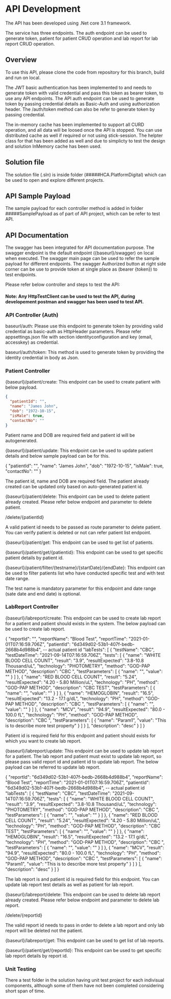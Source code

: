 # API Development

The API has been developed using .Net core 3.1 framework.

The service has three endpoints. The auth endpoint can be used to generate token, patient for patient CRUD operation and lab report for lab report CRUD operation.

## Overview

To use this API, please clone the code from repository for this branch, build and run on local.

The JWT basic authentication has been implemented to and needs to generate token with valid credential and pass this token as bearer token, to use any API endpoints. The API auth endpoint can be used to generate token by passing credential details as Basic-Auth and using authorization header. The /auth/token method can also be refer to generate token by passing credential.

The in-memory cache has been implemented to support all CURD operation, and all data will be loosed once the API is stopped. You can use distributed cache as well if required or not using stick-session. The helpter class for that has been added as well and due to simplicty to test the design and solution InMemory cache has been used.

## Solution file

The solution file (.sln) is inside folder (#####HCA.PlatformDigital) which can be used to open and explore different projects.

## API Sample Payload

The sample payload for each controller method is added in folder #####SamplePayload as of part of API project, which can be refer to test API.


## API Documentation


The swagger has been integrated for API documentation purpose. The swagger endpoint is the default endpoint ({baseurl}/swagger) on local when executed. The swagger main page can be used to refer the sample payload for different endpoints. The swagger Authorized button at right side corner can be use to provide token at single place as (bearer {token}) to test endpoints.

Please refer below controller and steps to test the API: 

#### Note: Any HttpTestClient can be used to test the API, during developement postman and swagger has been used to test API.

### API Controller (Auth)


baseurl/auth: Please use this endpoint to generate token by providing valid credential as basic-auth as HttpHeader parameters. Please refer appsettings.json file with section identityconfiguration and key (email, accesskey) as credential.

baseurl/auth/token: This method is used to generate token by providing the identity credential in body as Json.

### Patient Controller


{baseurl}/patient/create: This endpoint can be used to create patient with below payload.

```json
{
  "patientId": "",
  "name": "James John",
  "dob": "1972-10-15",
  "isMale": true,
  "contactNo": ""
}
```
Patient name and DOB are required field and patient id will be autogenerated. 

{baseurl}/patient/update: This endpoint can be used to update patient details and below sample payload can be for this.

{
  "patientId": "",
  "name": "James John",
  "dob": "1972-10-15",
  "isMale": true,
  "contactNo": ""
}

The patient id, name and DOB are required field. The patient already created can be updated only based on auto-generated patient id. 


{baseurl}/patient/delete: This endpoint can be used to delete patient already created. Please refer below endpoint and parameter to delete patient.

/delete/{patientId}

A valid patient id needs to be passed as route parameter to delete patient. You can verify patient is deleted or not can refer patient list endpoint. 

{baseurl}/patient/get: This endpoint can be used to get list of patients. 


{baseurl}/patient/get/{patientid}: This endpoint can be used to get specific patient details by patient id. 

{baseurl}/patient/filter/{testname}/{startDate}/{endDate}: This endpoint can be used to filter patients list who have conducted specific test and with test date range. 

The test name is mandatory parameter for this endpoint and date range (sate date and end date) is optional.

### LabReport Controller


{baseurl}/labreport/create: This endpoint can be used to create lab report for a patient and patient should exists in the system. The below payload can be used to create lab report.

{
  "reportId": "",
  "reportName": "Blood Test",
  "reportTime": "2021-01-01T07:16:59.706Z",
  "patientId": "6d349d02-53b1-407f-bedb-2668b4d988b4", -- actual patient id
  "labTests": [
    {
      "testName": "CBC",
      "testDateTime": "2021-09-14T07:16:59.706Z",
      "tests": [
        {
          "name": "WHITE BLOOD CELL COUNT",
          "result": "3.9",
          "resultExpected": "3.8-10.8 Thousand/uL",
          "technology": "PHOTOMETRY",
          "method": "GOD-PAP METHOD",
          "description": "CBC ",
          "testParameters": [
            {
              "name": "",
              "value": ""
            }
          ]
        },
        {
          "name": "RED BLOOD CELL COUNT",
          "result": "5.24",
          "resultExpected": "4.20 - 5.80 Million/uL",
          "technology": "PH",
          "method": "GOD-PAP METHOD",
          "description": "CBC TEST",
          "testParameters": [
            {
              "name": "",
              "value": ""
            }
          ]
        },
        {
          "name": "HEMOGLOBIN",
          "result": "16.5",
          "resultExpected": "13.2 - 17.1 g/dL",
          "technology": "PH",
          "method": "GOD-PAP METHOD",
          "description": "CBC ",
          "testParameters": [
            {
              "name": "",
              "value": ""
            }
          ]
        },
        {
          "name": "MCV",
          "result": "94.9",
          "resultExpected": "80.0 - 100.0 fL",
          "technology": "PH",
          "method": "GOD-PAP METHOD",
          "description": "CBC ",
          "testParameters": [
            {
              "name": "Param1",
              "value": "This is to describe more test property"
            }
          ]
        }
      ],
      "description": "desc"
    }
  ]
}


Patient id is required field for this endpoint and patient should exists for which you want to create lab report.

{baseurl}/labreport/update: This endpoint can be used to update 
lab report for a patient. The lab report and patient must exist to update lab report, so please pass valid report id and patient id to update lab report. The below payload can be referred to update lab report.

{
  "reportId": "6d349d02-53b1-407f-bedb-2668b4d988b4",
  "reportName": "Blood Test",
  "reportTime": "2021-01-01T07:16:59.706Z",
  "patientId": "6d349d02-53b1-407f-bedb-2668b4d988b4", -- actual patient id
  "labTests": [
    {
      "testName": "CBC",
      "testDateTime": "2021-09-14T07:16:59.706Z",
      "tests": [
        {
          "name": "WHITE BLOOD CELL COUNT",
          "result": "3.9",
          "resultExpected": "3.8-10.8 Thousand/uL",
          "technology": "PHOTOMETRY",
          "method": "GOD-PAP METHOD",
          "description": "CBC ",
          "testParameters": [
            {
              "name": "",
              "value": ""
            }
          ]
        },
        {
          "name": "RED BLOOD CELL COUNT",
          "result": "5.24",
          "resultExpected": "4.20 - 5.80 Million/uL",
          "technology": "PH",
          "method": "GOD-PAP METHOD",
          "description": "CBC TEST",
          "testParameters": [
            {
              "name": "",
              "value": ""
            }
          ]
        },
        {
          "name": "HEMOGLOBIN",
          "result": "16.5",
          "resultExpected": "13.2 - 17.1 g/dL",
          "technology": "PH",
          "method": "GOD-PAP METHOD",
          "description": "CBC ",
          "testParameters": [
            {
              "name": "",
              "value": ""
            }
          ]
        },
        {
          "name": "MCV",
          "result": "94.9",
          "resultExpected": "80.0 - 100.0 fL",
          "technology": "PH",
          "method": "GOD-PAP METHOD",
          "description": "CBC ",
          "testParameters": [
            {
              "name": "Param1",
              "value": "This is to describe more test property"
            }
          ]
        }
      ],
      "description": "desc"
    }
  ]
}

The lab report is and patient id is required field for this endpoint. You can update lab report test details as well as patient for lab report.

{baseurl}/labreport/delete: This endpoint can be used to delete lab report already created. Please refer below endpoint and parameter to delete lab report.

/delete/{reportId}

The valid report id needs to pass in order to delete a lab report and only lab report will be deleted not the patient.


{baseurl}/labreport/get: This endpoint can be used to get list of lab reports. 

{baseurl}/patient/get/{reportId}: This endpoint can be used to get specific lab report details by report id. 

### Unit Testing

There a test folder in the solution having unit test project for each indivisual components, although some of them have not been completed considering short span of time.

